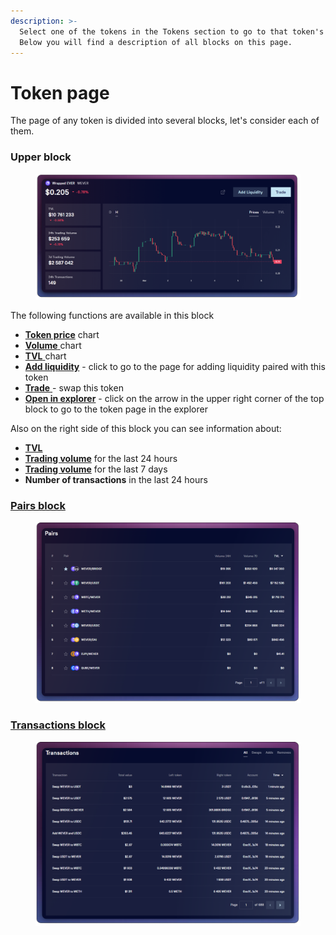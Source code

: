 ```yaml
---
description: >-
  Select one of the tokens in the Tokens section to go to that token's page.
  Below you will find a description of all blocks on this page.
---
```


# Token page

The page of any token is divided into several blocks, let's consider each of them.

### Upper block

<figure><img src="../../../../.gitbook/assets/image (92).png" alt=""><figcaption></figcaption></figure>

The following functions are available in this block

* [**Token price**](price.md) chart
* [**Volume** ](trading-volume.md)chart
* [**TVL** ](../../../pairs/interface/pair-page/tvl.md)chart
* [**Add liquidity**](../../../pools/how-to/add-liquidity.md) - click to go to the page for adding liquidity paired with this token
* [**Trade** ](../../../swap/)- swap this token
* [**Open in explorer**](open-in-explorer.md) - click on the arrow in the upper right corner of the top block to go to the token page in the explorer

Also on the right side of this block you can see information about:

* [**TVL** ](tvl.md)
* [**Trading volume**](trading-volume.md) for the last 24 hours
* [**Trading volume**](trading-volume.md) for the last 7 days
* **Number of transactions** in the last 24 hours

### [Pairs block](pairs.md)

<figure><img src="../../../../.gitbook/assets/image (31).png" alt=""><figcaption></figcaption></figure>

### [Transactions block](transactions.md)

<figure><img src="../../../../.gitbook/assets/image (26).png" alt=""><figcaption></figcaption></figure>

###
